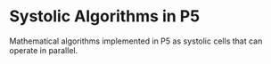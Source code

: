 # Systolic Algorithms in P5
Mathematical algorithms implemented in P5 as systolic cells that can operate in parallel.
